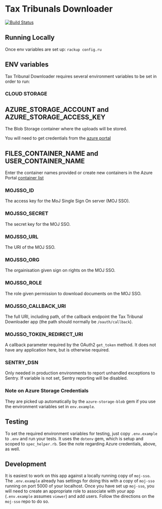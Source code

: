 # Tax Tribunals Downloader

[![Build
Status](https://travis-ci.org/ministryofjustice/tax-tribunals-downloader.svg?branch=master)](https://travis-ci.org/ministryofjustice/tax-tribunals-downloader)


## Running Locally

Once env variables are set up:
`rackup config.ru`

## ENV variables

Tax Tribunal Downloader requires several environment variables to be set
in order to run:

### CLOUD STORAGE

## AZURE_STORAGE_ACCOUNT and AZURE_STORAGE_ACCESS_KEY
 The Blob Storage container where the uploads will be stored.
 
You will need to get credentials from the [azure portal](https://portal.azure.com/#@HMCTS.NET/resource/subscriptions/58a2ce36-4e09-467b-8330-d164aa559c68/resourceGroups/tt_stg_taxtribunalsazure_resource_group/providers/Microsoft.Storage/storageAccounts/stgttfilestore/containersList)

## FILES_CONTAINER_NAME and USER_CONTAINER_NAME

Enter the container names provided or create new containers in the Azure Portal [container list](https://portal.azure.com/#@HMCTS.NET/resource/subscriptions/58a2ce36-4e09-467b-8330-d164aa559c68/resourceGroups/tt_stg_taxtribunalsazure_resource_group/providers/Microsoft.Storage/storageAccounts/stgttfilestore/containersList)

### MOJSSO_ID

The access key for the MoJ Single Sign On server (MOJ SSO).

### MOJSSO_SECRET

The secret key for the MOJ SSO.

### MOJSSO_URL

The URI of the MOJ SSO.

### MOJSSO_ORG

The orgainisation given sign on rights on the MOJ SSO.

### MOJSSO_ROLE

The role given permission to download documents on the MOJ SSO.

### MOJSSO_CALLBACK_URI

The full URI, including path, of the callback endpoint the Tax Tribunal
Downloader app (the path should normally be `/oauth/callback`).

### MOJSSO_TOKEN_REDIRECT_URI

A callback parameter required by the OAuth2 `get_token` method.  It does
not have any application here, but is otherwise required.

### SENTRY_DSN

Only needed in production environments to report unhandled exceptions to Sentry.
If variable is not set, Sentry reporting will be disabled.

### Note on Azure Storage Credentials

They are picked up automatically by the `azure-storage-blob` gem if you use the environment
variables set in `env.example`.

## Testing

To set the required environment variables for testing, just copy
`.env.example` to `.env` and run your tests. It uses the `dotenv` gem,
which is setup and scoped to `spec_helper.rb`.  See the note regarding Azure
credentials, above, as well.

## Development

It is easiest to work on this app against a locally running copy of
`moj-sso`.  The `.env.example` already has settings for doing this with
a copy of `moj-sso` running on port 5000 of your localhost.  Once you
have set up `moj-sso`, you will need to create an appropriate role to
associate with your app (`.env.example` assumes `viewer`) and add users.
Follow the directions on the `moj-sso` repo to do so.
